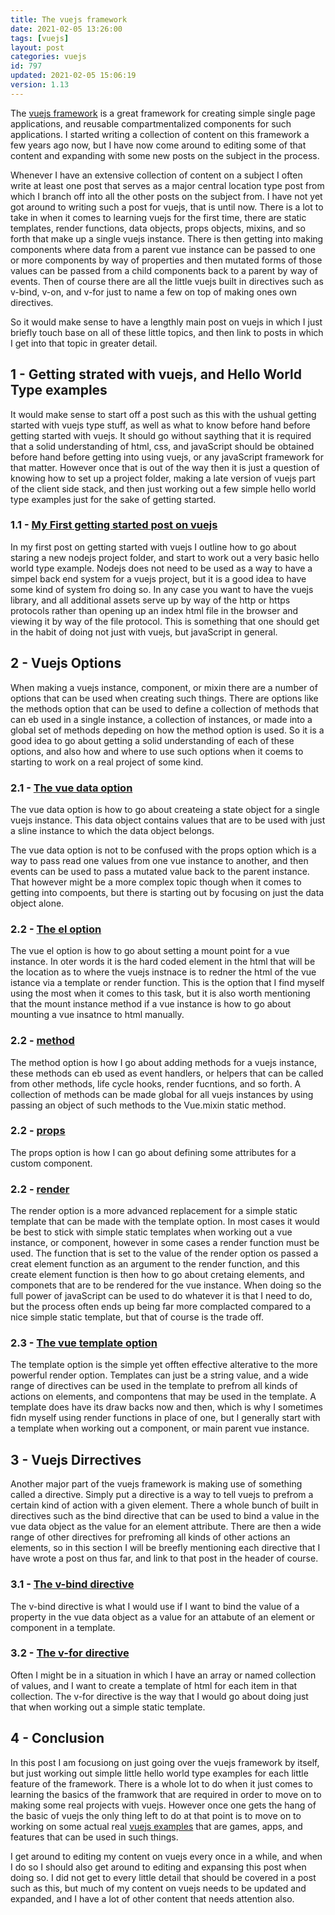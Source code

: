 ```yaml
---
title: The vuejs framework
date: 2021-02-05 13:26:00
tags: [vuejs]
layout: post
categories: vuejs
id: 797
updated: 2021-02-05 15:06:19
version: 1.13
---
```


The [vuejs framework](https://en.wikipedia.org/wiki/Vue.js) is a great framework for creating simple single page applications, and reusable compartmentalized components for such applications. I started writing a collection of content on this framework a few years ago now, but I have now come around to editing some of that content and expanding with some new posts on the subject in the process.

Whenever I have an extensive collection of content on a subject I often write at least one post that serves as a major central location type post from which I branch off into all the other posts on the subject from. I have not yet got around to writing such a post for vuejs, that is until now. There is a lot to take in when it comes to learning vuejs for the first time, there are static templates, render functions, data objects, props objects, mixins, and so forth that make up a single vuejs instance. There is then getting into making components where data from a parent vue instance can be passed to one or more components by way of properties and then mutated forms of those values can be passed from a child components back to a parent by way of events. Then of course there are all the little vuejs built in directives such as v-bind, v-on, and v-for just to name a few on top of making ones own directives.

So it would make sense to have a lengthly main post on vuejs in which I just briefly touch base on all of these little topics, and then link to posts in which I get into that topic in greater detail.

<!-- more -->


## 1 - Getting strated with vuejs, and Hello World Type examples

It would make sense to start off a post such as this with the ushual getting started with vuejs type stuff, as well as what to know before hand before getting started with vuejs. It should go without saything that it is required that a solid understanding of html, css, and javaScript should be obtained before hand before getting into using vuejs, or any javaScript framework for that matter. However once that is out of the way then it is just a question of knowing how to set up a project folder, making a late version of vuejs part of the client side stack, and then just working out a few simple hello world type examples just for the sake of getting started.

### 1.1 - [My First getting started post on vuejs](/2019/05/05/vuejs-getting-started)

In my first post on getting started with vuejs I outline how to go about staring a new nodejs project folder, and start to work out a very basic hello world type example. Nodejs does not need to be used as a way to have a simpel back end system for a vuejs project, but it is a good idea to have some kind of system fro doing so. In any case you want to have the vuejs library, and all additional assets serve up by way of the http or https protocols rather than opening up an index html file in the browser and viewing it by way of the file protocol. This is something that one should get in the habit of doing not just with vuejs, but javaScript in general.


## 2 - Vuejs Options

When making a vuejs instance, component, or mixin there are a number of options that can be used when creating such things. There are options like the methods option that can be used to define a collection of methods that can eb used in a single instance, a collection of instances, or made into a global set of methods depeding on how the method option is used. So it is a good idea to go about getting a solid understanding of each of these options, and also how and where to use such options when it coems to starting to work on a real project of some kind.

### 2.1 - [The vue data option](/2019/05/18/vuejs-data/)

The vue data option is how to go about createing a state object for a single vuejs instance. This data object contains values that are to be used with just a sline instance to which the data object belongs. 

The vue data option is not to be confused with the props option which is a way to pass read one values from one vue instance to another, and then events can be used to pass a mutated value back to the parent instance. That however might be a more complex topic though when it comes to getting into compoents, but there is starting out by focusing on just the data object alone.

### 2.2 - [The el option](/2019/05/06/vuejs-el/)

The vue el option is how to go about setting a mount point for a vue instance. In oter words it is the hard coded element in the html that will be the location as to where the vuejs instnace is to redner the html of the vue istance via a template or render function. This is the option that I find myself using the most when it comes to this task, but it is also worth mentioning that the mount instance method if a vue instance is how to go about mounting a vue insatnce to html manually.

### 2.2 - [method](/2019/05/20/vuejs-method/)

The method option is how I go about adding methods for a vuejs instance, these methods can eb used as event handlers, or helpers that can be called from other methods, life cycle hooks, render fucntions, and so forth. A collection of methods can be made global for all vuejs instances by using passing an object of such methods to the Vue.mixin static method.

### 2.2 - [props](/2019/05/19/vuejs-props/)

The props option is how I can go about defining some attributes for a custom component.

### 2.2 - [render](/2019/05/12/vuejs-render/)

The render option is a more advanced replacement for a simple static template that can be made with the template option. In most cases it would be best to stick with simple static templates when working out a vue instance, or component, however in some cases a render function must be used. The function that is set to the value of the render option os passed a creat element function as an argument to the render function, and this create element function is then how to go about cretaing elements, and componets that are to be rendered for the vue instance. When doing so the full power of javaScript can be used to do whatever it is that I need to do, but the process often ends up being far more complacted compared to a nice simple static template, but that of course is the trade off.

### 2.3 - [The vue template option](/2019/05/07)

The template option is the simple yet offten effective alterative to the more powerful render option. Templates can just be a string value, and a wide range of directives can be used in the template to prefrom all kinds of actions on elements, and compontens that may be used in the template. A template does have its draw backs now and then, which is why I sometimes fidn myself using render functions in place of one, but I generally start with a template when working out a component, or main parent vue instance.

## 3 - Vuejs Dirrectives

Another major part of the vuejs framework is making use of something called a directive. Simply put a directive is a way to tell vuejs to prefrom a certain kind of action with a given element. There a whole bunch of built in directives such as the bind directive that can be used to bind a value in the vue data object as the value for an element attribute. There are then a wide range of other directives for prefroming all kinds of other actions an elements, so in this section I will be breefly mentioning each directive that I have wrote a post on thus far, and link to that post in the header of course. 

### 3.1 - [The v-bind directive](/2019/05/31/vuejs-bind)

The v-bind directive is what I would use if I want to bind the value of a property in the vue data object as a value for an attabute of an element or component in a template.

### 3.2 - [The v-for directive](2019/05/21/vuejs-for/)

Often I might be in a situation in which I have an array or named collection of values, and I want to create a template of html for each item in that collection. The v-for directive is the way that I would go about doing just that when working out a simple static template.


## 4 - Conclusion

In this post I am focusiong on just going over the vuejs framework by itself, but just working out simple little hello world type examples for each little feature of the framework. There is a whole lot to do when it just comes to learning the basics of the framwork that are required in order to move on to making some real projects with vuejs. However once one gets the hang of the basic of vuejs the only thing left to do at that point is to move on to working on some actual real [vuejs examples](/2021/02/04/vuejs-example/) that are games, apps, and features that can be used in such things.

I get around to editing my content on vuejs every once in a while, and when I do so I should also get around to editing and expansing this post when doing so. I did not get to every little detail that should be covered in a post such as this, but much of my content on vuejs needs to be updated and expanded, and I have a lot of other content that needs attention also.

